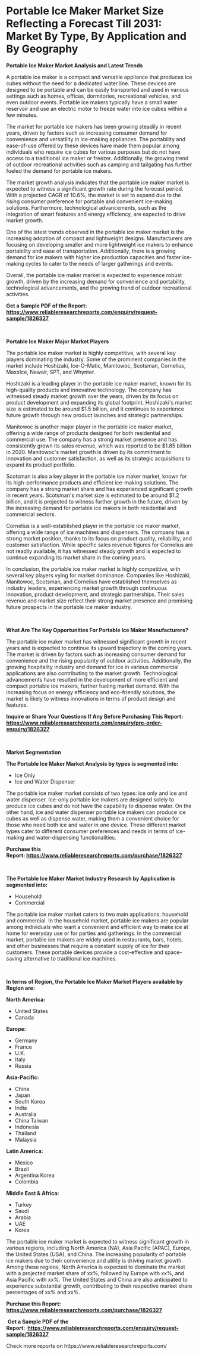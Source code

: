 <p><h1>Portable Ice Maker Market Size Reflecting a Forecast Till 2031: Market By Type, By Application and By Geography</h1></p><p><strong>Portable Ice Maker Market Analysis and Latest Trends</strong></p>
<p><p>A portable ice maker is a compact and versatile appliance that produces ice cubes without the need for a dedicated water line. These devices are designed to be portable and can be easily transported and used in various settings such as homes, offices, dormitories, recreational vehicles, and even outdoor events. Portable ice makers typically have a small water reservoir and use an electric motor to freeze water into ice cubes within a few minutes.</p><p>The market for portable ice makers has been growing steadily in recent years, driven by factors such as increasing consumer demand for convenience and versatility in ice-making appliances. The portability and ease-of-use offered by these devices have made them popular among individuals who require ice cubes for various purposes but do not have access to a traditional ice maker or freezer. Additionally, the growing trend of outdoor recreational activities such as camping and tailgating has further fueled the demand for portable ice makers.</p><p>The market growth analysis indicates that the portable ice maker market is expected to witness a significant growth rate during the forecast period. With a projected CAGR of 10.6%, the market is set to expand due to the rising consumer preference for portable and convenient ice-making solutions. Furthermore, technological advancements, such as the integration of smart features and energy efficiency, are expected to drive market growth.</p><p>One of the latest trends observed in the portable ice maker market is the increasing adoption of compact and lightweight designs. Manufacturers are focusing on developing smaller and more lightweight ice makers to enhance portability and ease of transportation. Additionally, there is a growing demand for ice makers with higher ice production capacities and faster ice-making cycles to cater to the needs of larger gatherings and events.</p><p>Overall, the portable ice maker market is expected to experience robust growth, driven by the increasing demand for convenience and portability, technological advancements, and the growing trend of outdoor recreational activities.</p></p>
<p><strong>Get a Sample PDF of the Report:&nbsp; <a href="https://www.reliableresearchreports.com/enquiry/request-sample/1826327">https://www.reliableresearchreports.com/enquiry/request-sample/1826327</a></strong></p>
<p>&nbsp;</p>
<p><strong>Portable Ice Maker Major Market Players</strong></p>
<p><p>The portable ice maker market is highly competitive, with several key players dominating the industry. Some of the prominent companies in the market include Hoshizaki, Ice-O-Matic, Manitowoc, Scotsman, Cornelius, MaxxIce, Newair, SPT, and Whynter.</p><p>Hoshizaki is a leading player in the portable ice maker market, known for its high-quality products and innovative technology. The company has witnessed steady market growth over the years, driven by its focus on product development and expanding its global footprint. Hoshizaki's market size is estimated to be around $1.5 billion, and it continues to experience future growth through new product launches and strategic partnerships.</p><p>Manitowoc is another major player in the portable ice maker market, offering a wide range of products designed for both residential and commercial use. The company has a strong market presence and has consistently grown its sales revenue, which was reported to be $1.85 billion in 2020. Manitowoc's market growth is driven by its commitment to innovation and customer satisfaction, as well as its strategic acquisitions to expand its product portfolio.</p><p>Scotsman is also a key player in the portable ice maker market, known for its high-performance products and efficient ice-making solutions. The company has a strong market share and has experienced significant growth in recent years. Scotsman's market size is estimated to be around $1.2 billion, and it is projected to witness further growth in the future, driven by the increasing demand for portable ice makers in both residential and commercial sectors.</p><p>Cornelius is a well-established player in the portable ice maker market, offering a wide range of ice machines and dispensers. The company has a strong market position, thanks to its focus on product quality, reliability, and customer satisfaction. While specific sales revenue figures for Cornelius are not readily available, it has witnessed steady growth and is expected to continue expanding its market share in the coming years.</p><p>In conclusion, the portable ice maker market is highly competitive, with several key players vying for market dominance. Companies like Hoshizaki, Manitowoc, Scotsman, and Cornelius have established themselves as industry leaders, experiencing market growth through continuous innovation, product development, and strategic partnerships. Their sales revenue and market size reflect their strong market presence and promising future prospects in the portable ice maker industry.</p></p>
<p>&nbsp;</p>
<p><strong>What Are The Key Opportunities For Portable Ice Maker Manufacturers?</strong></p>
<p><p>The portable ice maker market has witnessed significant growth in recent years and is expected to continue its upward trajectory in the coming years. The market is driven by factors such as increasing consumer demand for convenience and the rising popularity of outdoor activities. Additionally, the growing hospitality industry and demand for ice in various commercial applications are also contributing to the market growth. Technological advancements have resulted in the development of more efficient and compact portable ice makers, further fueling market demand. With the increasing focus on energy efficiency and eco-friendly solutions, the market is likely to witness innovations in terms of product design and features.</p></p>
<p><strong>Inquire or Share Your Questions If Any Before Purchasing This Report: <a href="https://www.reliableresearchreports.com/enquiry/pre-order-enquiry/1826327">https://www.reliableresearchreports.com/enquiry/pre-order-enquiry/1826327</a></strong></p>
<p>&nbsp;</p>
<p><strong>Market Segmentation</strong></p>
<p><strong>The Portable Ice Maker Market Analysis by types is segmented into:</strong></p>
<p><ul><li>Ice Only</li><li>Ice and Water Dispenser</li></ul></p>
<p><p>The portable ice maker market consists of two types: ice only and ice and water dispenser. Ice-only portable ice makers are designed solely to produce ice cubes and do not have the capability to dispense water. On the other hand, ice and water dispenser portable ice makers can produce ice cubes as well as dispense water, making them a convenient choice for those who need both ice and water in one device. These different market types cater to different consumer preferences and needs in terms of ice-making and water-dispensing functionalities.</p></p>
<p><strong>Purchase this Report:&nbsp;<a href="https://www.reliableresearchreports.com/purchase/1826327">https://www.reliableresearchreports.com/purchase/1826327</a></strong></p>
<p>&nbsp;</p>
<p><strong>The Portable Ice Maker Market Industry Research by Application is segmented into:</strong></p>
<p><ul><li>Household</li><li>Commercial</li></ul></p>
<p><p>The portable ice maker market caters to two main applications: household and commercial. In the household market, portable ice makers are popular among individuals who want a convenient and efficient way to make ice at home for everyday use or for parties and gatherings. In the commercial market, portable ice makers are widely used in restaurants, bars, hotels, and other businesses that require a constant supply of ice for their customers. These portable devices provide a cost-effective and space-saving alternative to traditional ice machines.</p></p>
<p>&nbsp;</p>
<p><strong>In terms of Region, the Portable Ice Maker Market Players available by Region are:</strong></p>
<p>
    <p> <strong> North America: </strong>
        <ul>
            <li>United States</li>
            <li>Canada</li>
        </ul>
        </p> 
    <p> <strong> Europe: </strong>
        <ul>
            <li>Germany</li>
            <li>France</li>
            <li>U.K.</li>
            <li>Italy</li>
            <li>Russia</li>
        </ul>
        </p> 
    <p> <strong> Asia-Pacific: </strong>
        <ul>
            <li>China</li>
            <li>Japan</li>
            <li>South Korea</li>
            <li>India</li>
            <li>Australia</li>
            <li>China Taiwan</li>
            <li>Indonesia</li>
            <li>Thailand</li>
            <li>Malaysia</li>
        </ul>
        </p> 
    <p> <strong> Latin America: </strong>
        <ul>
            <li>Mexico</li>
            <li>Brazil</li>
            <li>Argentina Korea</li>
            <li>Colombia</li>
        </ul>
        </p> 
    <p> <strong> Middle East & Africa: </strong>
        <ul>
            <li>Turkey</li>
            <li>Saudi</li>
            <li>Arabia</li>
            <li>UAE</li>
            <li>Korea</li>
        </ul>
    </p>
    </p>
<p><p>The portable ice maker market is expected to witness significant growth in various regions, including North America (NA), Asia Pacific (APAC), Europe, the United States (USA), and China. The increasing popularity of portable ice makers due to their convenience and utility is driving market growth. Among these regions, North America is expected to dominate the market with a projected market share of xx%, followed by Europe with xx%, and Asia Pacific with xx%. The United States and China are also anticipated to experience substantial growth, contributing to their respective market share percentages of xx% and xx%.</p></p>
<p><strong>Purchase this Report: <a href="https://www.reliableresearchreports.com/purchase/1826327">https://www.reliableresearchreports.com/purchase/1826327</a></strong></p>
<p>&nbsp;<strong>Get a Sample PDF of the Report:&nbsp;&nbsp;<a href="https://www.reliableresearchreports.com/enquiry/request-sample/1826327">https://www.reliableresearchreports.com/enquiry/request-sample/1826327</a></strong></p>
<p><strong></strong></p>
<p>Check more reports on https://www.reliableresearchreports.com/</p>